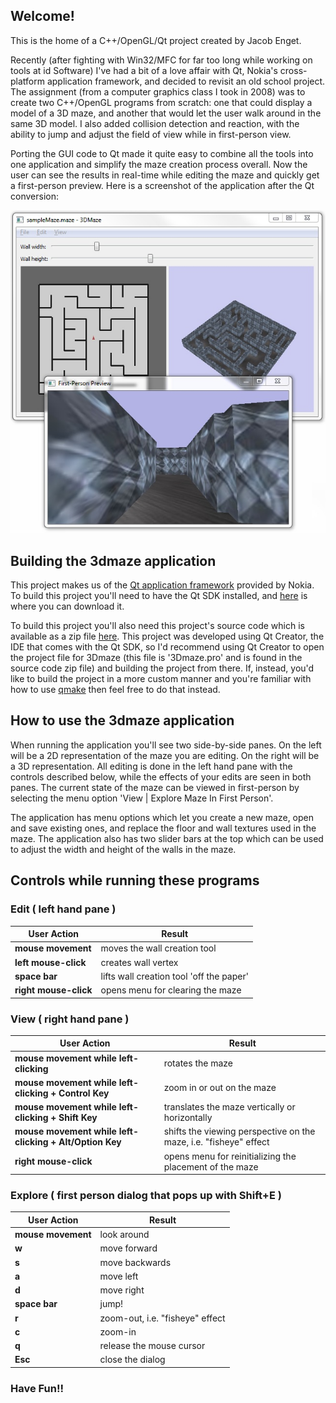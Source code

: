 ## Welcome!

This is the home of a C++/OpenGL/Qt project created by Jacob Enget.

Recently (after fighting with Win32/MFC for far too long while working on tools at id Software) I've had a bit of a love affair with Qt, Nokia's cross-platform application framework, and decided to revisit an old school project. The assignment (from a computer graphics class I took in 2008) was to create two C++/OpenGL programs from scratch: one that could display a model of a 3D maze, and another that would let the user walk around in the same 3D model. I also added collision detection and reaction, with the ability to jump and adjust the field of view while in first-person view.

Porting the GUI code to Qt made it quite easy to combine all the tools into one application and simplify the maze creation process overall. Now the user can see the results in real-time while editing the maze and quickly get a first-person preview. Here is a screenshot of the application after the Qt conversion:

![Alt text](3DMaze_afterQt.jpg "Title")

## Building the 3dmaze application

This project makes us of the [Qt application framework](http://qt.nokia.com/) provided by Nokia. To build this project you'll need to have the Qt SDK installed, and [here](http://qt.nokia.com/products/qt-sdk) is where you can download it.

To build this project you'll also need this project's source code which is available as a zip file [here](http://github.com/jacobenget/3d-maze-creator/archive/master.zip). This project was developed using Qt Creator, the IDE that comes with the Qt SDK, so I'd recommend using Qt Creator to open the project file for 3Dmaze (this file is '3Dmaze.pro' and is found in the source code zip file) and building the project from there. If, instead, you'd like to build the project in a more custom manner and you're familiar with how to use [qmake](http://doc.qt.nokia.com/latest/qmake-manual.html) then feel free to do that instead.

## How to use the 3dmaze application

When running the application you'll see two side-by-side panes. On the left will be a 2D representation of the maze you are editing. On the right will be a 3D representation. All editing is done in the left hand pane with the controls described below, while the effects of your edits are seen in both panes. The current state of the maze can be viewed in first-person by selecting the menu option 'View | Explore Maze In First Person'.

The application has menu options which let you create a new maze, open and save existing ones, and replace the floor and wall textures used in the maze. The application also has two slider bars at the top which can be used to adjust the width and height of the walls in the maze.

## Controls while running these programs

### Edit ( left hand pane )
| User Action | Result |
| -------- | ------- |
| **mouse movement** | moves the wall creation tool |
| **left mouse-click** | creates wall vertex |
| **space bar** | lifts wall creation tool 'off the paper'|
| **right mouse-click** | opens menu for clearing the maze |

### View ( right hand pane )
| User Action | Result |
| -------- | ------- |
| **mouse movement while left-clicking** | rotates the maze |
| **mouse movement while left-clicking + Control Key** | zoom in or out on the maze |
| **mouse movement while left-clicking + Shift Key** | translates the maze vertically or horizontally |
| **mouse movement while left-clicking + Alt/Option Key** | shifts the viewing perspective on the maze, i.e. "fisheye" effect |
| **right mouse-click** | opens menu for reinitializing the placement of the maze |

### Explore ( first person dialog that pops up with Shift+E )
| User Action | Result |
| -------- | ------- |
| **mouse movement** | look around
| **w** |	move forward
| **s** | move backwards
| **a** | move left
| **d** | move right
| **space bar** | jump!
| **r** | zoom-out, i.e. "fisheye" effect
| **c** | zoom-in
| **q** | release the mouse cursor
| **Esc** | close the dialog

### Have Fun!!